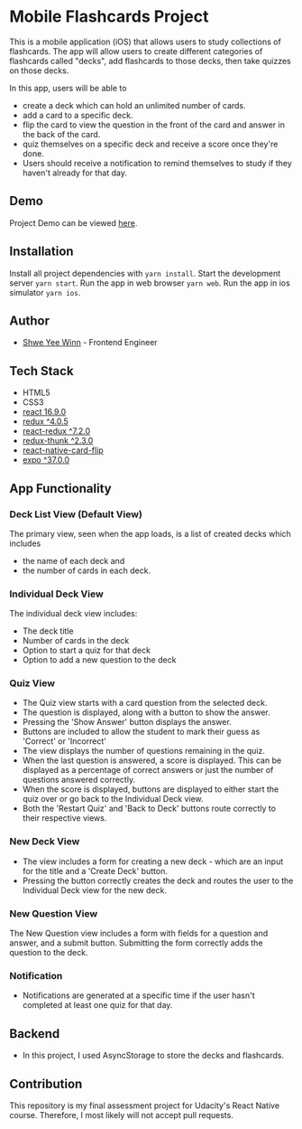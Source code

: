 # Mobile Flashcards Project

This is a mobile application (iOS) that allows users to study collections of flashcards.
The app will allow users to create different categories of flashcards called "decks", add flashcards to those decks, then take quizzes on those decks.

In this app, users will be able to

- create a deck which can hold an unlimited number of cards.
- add a card to a specific deck.
- flip the card to view the question in the front of the card and answer in the back of the card.
- quiz themselves on a specific deck and receive a score once they're done.
- Users should receive a notification to remind themselves to study if they haven't already for that day.

## Demo

Project Demo can be viewed [here](https://www.loom.com/share/e36d5fd060f0411fac8f5999bc4911bb).

## Installation

Install all project dependencies with `yarn install`.
Start the development server `yarn start`.
Run the app in web browser `yarn web`.
Run the app in ios simulator `yarn ios`.

## Author

- [Shwe Yee Winn](https://www.linkedin.com/in/shweyeewinn/) - Frontend Engineer

## Tech Stack

- HTML5
- CSS3
- [react 16.9.0](https://reactjs.org/)
- [redux ^4.0.5](https://www.npmjs.com/package/redux)
- [react-redux ^7.2.0](https://www.npmjs.com/package/react-redux)
- [redux-thunk ^2.3.0](https://www.npmjs.com/package/redux-thunk)
- [react-native-card-flip](https://www.npmjs.com/package/react-native-card-flip)
- [expo ^37.0.0](https://www.npmjs.com/package/expo)

## App Functionality

### Deck List View (Default View)

The primary view, seen when the app loads, is a list of created decks which includes

- the name of each deck and
- the number of cards in each deck.

### Individual Deck View

The individual deck view includes:

- The deck title
- Number of cards in the deck
- Option to start a quiz for that deck
- Option to add a new question to the deck

### Quiz View

- The Quiz view starts with a card question from the selected deck.
- The question is displayed, along with a button to show the answer.
- Pressing the 'Show Answer' button displays the answer.
- Buttons are included to allow the student to mark their guess as 'Correct' or 'Incorrect'
- The view displays the number of questions remaining in the quiz.
- When the last question is answered, a score is displayed. This can be displayed as a percentage of correct answers or just the number of questions answered correctly.
- When the score is displayed, buttons are displayed to either start the quiz over or go back to the Individual Deck view.
- Both the 'Restart Quiz' and 'Back to Deck' buttons route correctly to their respective views.

### New Deck View

- The view includes a form for creating a new deck - which are an input for the title and a 'Create Deck' button.
- Pressing the button correctly creates the deck and routes the user to the Individual Deck view for the new deck.

### New Question View

The New Question view includes a form with fields for a question and answer, and a submit button. Submitting the form correctly adds the question to the deck.

### Notification

- Notifications are generated at a specific time if the user hasn't completed at least one quiz for that day.

## Backend

- In this project, I used AsyncStorage to store the decks and flashcards.

## Contribution

This repository is my final assessment project for Udacity's React Native course. Therefore, I most likely will not accept pull requests.
